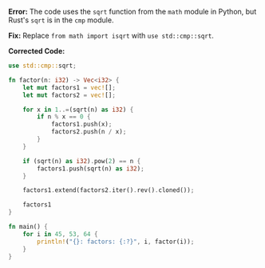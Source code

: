 **Error:** The code uses the `sqrt` function from the `math` module in Python, but Rust's `sqrt` is in the `cmp` module.

**Fix:** Replace `from math import isqrt` with `use std::cmp::sqrt`.

**Corrected Code:**

```rust
use std::cmp::sqrt;

fn factor(n: i32) -> Vec<i32> {
    let mut factors1 = vec![];
    let mut factors2 = vec![];

    for x in 1..=(sqrt(n) as i32) {
        if n % x == 0 {
            factors1.push(x);
            factors2.push(n / x);
        }
    }

    if (sqrt(n) as i32).pow(2) == n {
        factors1.push(sqrt(n) as i32);
    }

    factors1.extend(factors2.iter().rev().cloned());

    factors1
}

fn main() {
    for i in 45, 53, 64 {
        println!("{}: factors: {:?}", i, factor(i));
    }
}
```
